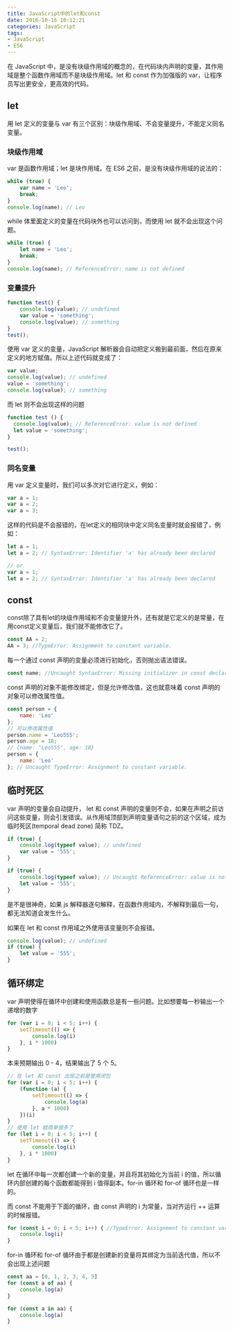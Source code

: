 ```yaml
---
title: JavaScript中的let和const
date: 2016-10-16 10:12:21
categories: JavaScript
tags:
- JavaScript
- ES6
---
```


在 JavaScript 中，是没有块级作用域的概念的，在代码块内声明的变量，其作用域是整个函数作用域而不是块级作用域。let 和 const 作为加强版的 var，让程序员写出更安全，更高效的代码。
<!-- more -->

## let

用 let 定义的变量与 var 有三个区别：块级作用域、不会变量提升，不能定义同名变量。

### 块级作用域

var 是函数作用域；let 是块作用域。在 ES6 之前，是没有块级作用域的说法的：

```javascript
while (true) {
    var name = 'Leo';
    break;
}
console.log(name); // Leo
```

while 体里面定义的变量在代码块外也可以访问到，而使用 let 就不会出现这个问题。

```javascript
while (true) {
    let name = 'Leo';
    break;
}
console.log(name); // ReferenceError: name is not defined
```

### 变量提升

```javascript
function test() {
    console.log(value); // undefined
    var value = 'something';
    console.log(value); // something
}
test();
```

使用 var 定义的变量，JavaScript 解析器会自动把定义搬到最前面，然后在原来定义的地方赋值。所以上述代码就变成了：

```javascript
var value;
console.log(value); // undefined
value = 'something';
console.log(value); // something
```

而 let 则不会出现这样的问题

```javascript
function test () {
  console.log(value); // ReferenceError: value is not defined
  let value = 'something';
}

test();
```

### 同名变量

用 var 定义变量时，我们可以多次对它进行定义，例如：

```javascript
var a = 1;
var a = 2;
var a = 3;
```

这样的代码是不会报错的，在let定义的相同块中定义同名变量时就会报错了，例如：

```javascript
let a = 1;
let a = 2; // SyntaxError: Identifier 'a' has already been declared

// or
var a = 1;
let a = 2; // SyntaxError: Identifier 'a' has already been declared
```

## const

const除了具有let的块级作用域和不会变量提升外，还有就是它定义的是常量，在用const定义变量后，我们就不能修改它了。

```javascript
const AA = 2;
AA = 3; //TypeError: Assignment to constant variable.
```

每一个通过 const 声明的变量必须进行初始化，否则抛出语法错误。

```javascript
const name; //Uncaught SyntaxError: Missing initializer in const declaration
```

const 声明的对象不能修改绑定，但是允许修改值，这也就意味着 const 声明的对象可以修改属性值。

```javascript
const person = {
	name: 'Leo'
};
// 可以修改属性值
person.name = 'Leo555';
person.age = 18;
// {name: "Leo555", age: 18}
person = {
	name: 'Leo'
}; // Uncaught TypeError: Assignment to constant variable. 	
```

## 临时死区

var 声明的变量会自动提升， let 和 const 声明的变量则不会，如果在声明之前访问这些变量，则会引发错误。从作用域顶部到声明变量语句之前的这个区域，成为临时死区(temporal dead zone) 简称 TDZ。

```javascript
if (true) {
	console.log(typeof value); // undefined
	var value = '555';
}

if (true) {
	console.log(typeof value); // Uncaught ReferenceError: value is not defined
	let value = '555';
}
```

是不是很神奇，如果 js 解释器逐句解释，在函数作用域内，不解释到最后一句，都无法知道会发生什么。

如果在 let 和 const 作用域之外使用该变量则不会报错。

```javascript
console.log(value); // undefined
if (true) {
	let value = '555';
}
```

## 循环绑定

var 声明使得在循环中创建和使用函数总是有一些问题。比如想要每一秒输出一个递增的数字

```javascript
for (var i = 0; i < 5; i++) {
    setTimeout(() => {
        console.log(i)
    }, i * 1000)
}
```
本来预期输出 0 - 4，结果输出了 5 个 5。 

```javascript
// 在 let 和 const 出现之前是使用闭包
for (var i = 0; i < 5; i++) {
    (function (a) {
        setTimeout(() => {
            console.log(a)
        }, a * 1000)
    })(i)
}
// 使用 let 就简单很多了
for (let i = 0; i < 5; i++) {
    setTimeout(() => {
        console.log(i)
    }, i * 1000)
}
```
let 在循环中每一次都创建一个新的变量，并且将其初始化为当前 i 的值，所以循环内部创建的每个函数都能得到 i 值得副本。for-in 循环和 for-of 循环也是一样的。

而 const 不能用于下面的循环，由 const 声明的 i 为常量，当对齐运行 ++ 运算的时候报错。

```javascript
for (const i = 0; i < 5; i++) { //TypeError: Assignment to constant variable.
	console.log(i)
}
```

for-in 循环和 for-of 循环由于都是创建新的变量将其绑定为当前迭代值，所以不会出现上述问题

```javascript
const aa = [0, 1, 2, 3, 4, 5]
for (const a of aa) {
    console.log(a)
}

for (const a in aa) {
    console.log(a)
}
```